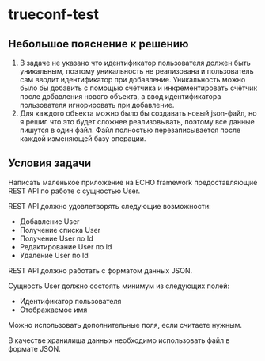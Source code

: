 # trueconf-test
## Небольшое пояснение к решению
1. В задаче не указано что идентификатор пользователя должен быть уникальным, поэтому уникальность не реализована и пользователь сам вводит идентификатор при добавление. Уникальность можно было бы добавить с помощью счётчика и инкрементировать счётчик после добавления нового объекта, а ввод идентификатора пользователя игнорировать при добавление.
2. Для каждого объекта можно было бы создавать новый json-файл, но я решил что это будет сложнее реализовывать, поэтому все данные пишутся в один файл. Файл полностью перезаписывается после каждой изменяющей базу операции.
## Условия задачи
Написать маленькое приложение на ECHO framework предоставляющие REST API по работе с сущностью User.

REST API должно удовлетворять следующие возможности:
* Добавление User
* Получение списка User
* Получение User по Id
* Редактирование User по Id
* Удаление User по Id

REST API должно работать с форматом данных JSON.

Сущность User должно состоять минимум из следующих полей:
* Идентификатор пользователя
* Отображаемое имя

Можно использовать дополнительные поля, если считаете нужным.

В качестве хранилища данных необходимо использовать файл в формате JSON.

